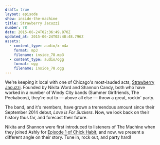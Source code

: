 ```yaml
---
draft: true
layout: episode
show: inside-the-machine
title: Strawberry Jacuzzi
number: 78
date: 2015-06-24T02:36:49.870Z
updated_at: 2015-06-24T02:48:48.796Z
assets:
  - content_type: audio/x-m4a
    format: mp3
    filename: inside_78.mp3
  - content_type: audio/ogg
    format: ogg
    filename: inside_78.ogg
---
```

We're keeping it local with one of Chicago's most-lauded acts, [Strawberry Jacuzzi](https://www.facebook.com/StrawberryJacuzziBand). Founded by Nikita Word and Shannon Candy, both who have worked in a number of Windy City bands (Summer Girlfriends, The Peekaboos), they're out to &mdash; above all else &mdash; throw a great, rockin' party.

The band, and it's members, have grown a tremendous amount since their September 2014 debut, *Love is For Suckers*. Now, we look back on their history thus far, and forecast their future.

Nikita and Shannon were first introduced to listeners of The Machine when they joined Ashly for [Episode 1 of Chick Habit](http://machine.fm/chickhabit/1), and now, we present a different angle on their story. Tune in, rock out, and party hard!